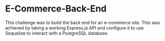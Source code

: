 # E-Commerce-Back-End
This challenge was to build the back end for an e-commerce site. This was achieved by taking a working Express.js API and configure it to use Sequelize to interact with a PostgreSQL database.